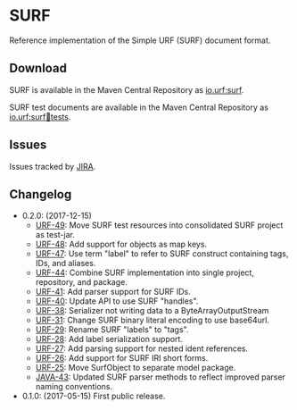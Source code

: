 # SURF

Reference implementation of the Simple URF (SURF) document format.

## Download

SURF is available in the Maven Central Repository as [io.urf:surf](https://search.maven.org/#search%7Cga%7C1%7Cg%3A%22io.urf%22%20AND%20a%3A%22surf%22).

SURF test documents are available in the Maven Central Repository as [io.urf:surf:jar:tests](https://search.maven.org/#search%7Cga%7C1%7Cg%3A%22io.urf%22%20AND%20a%3A%22surf%22%20AND%20l%3A%22tests%22).

## Issues

Issues tracked by [JIRA](https://globalmentor.atlassian.net/projects/URF/).

## Changelog

- 0.2.0: (2017-12-15)
	* [URF-49](https://globalmentor.atlassian.net/browse/JAVA-49): Move SURF test resources into consolidated SURF project as test-jar.
	* [URF-48](https://globalmentor.atlassian.net/browse/JAVA-48): Add support for objects as map keys.
	* [URF-47](https://globalmentor.atlassian.net/browse/JAVA-47): Use term "label" to refer to SURF construct containing tags, IDs, and aliases.
	* [URF-44](https://globalmentor.atlassian.net/browse/JAVA-44): Combine SURF implementation into single project, repository, and package.
	* [URF-41](https://globalmentor.atlassian.net/browse/JAVA-41): Add parser support for SURF IDs.
	* [URF-40](https://globalmentor.atlassian.net/browse/JAVA-40): Update API to use SURF "handles".
	* [URF-38](https://globalmentor.atlassian.net/browse/JAVA-38): Serializer not writing data to a ByteArrayOutputStream
	* [URF-31](https://globalmentor.atlassian.net/browse/JAVA-31): Change SURF binary literal encoding to use base64url.
	* [URF-29](https://globalmentor.atlassian.net/browse/JAVA-29): Rename SURF "labels" to "tags".
	* [URF-28](https://globalmentor.atlassian.net/browse/JAVA-28): Add label serialization support.
	* [URF-27](https://globalmentor.atlassian.net/browse/JAVA-27): Add parsing support for nested ident references.
	* [URF-26](https://globalmentor.atlassian.net/browse/JAVA-26): Add support for SURF IRI short forms.
	* [URF-25](https://globalmentor.atlassian.net/browse/JAVA-25): Move SurfObject to separate model package.
	* [JAVA-43](https://globalmentor.atlassian.net/browse/JAVA-43): Updated SURF parser methods to reflect improved parser naming conventions.
- 0.1.0: (2017-05-15) First public release.
